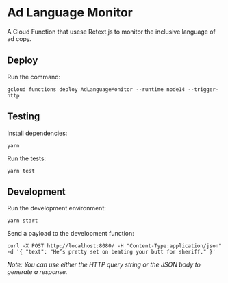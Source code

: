 # Ad Language Monitor

A Cloud Function that usese Retext.js to monitor the inclusive language of ad copy.

## Deploy

Run the command:

    gcloud functions deploy AdLanguageMonitor --runtime node14 --trigger-http

## Testing

Install dependencies:

    yarn

Run the tests:

    yarn test

## Development

Run the development environment:

    yarn start

Send a payload to the development function:

    curl -X POST http://localhost:8080/ -H "Content-Type:application/json"  -d '{ "text": "He’s pretty set on beating your butt for sheriff." }'

*Note: You can use either the HTTP query string or the JSON body to generate a response.*
